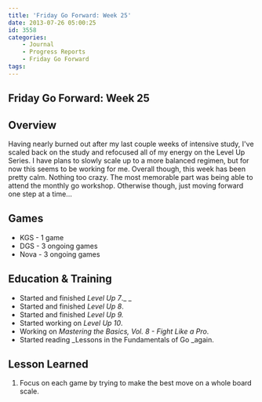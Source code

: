 ```yaml
---
title: 'Friday Go Forward: Week 25'
date: 2013-07-26 05:00:25
id: 3558
categories:
	- Journal
	- Progress Reports
	- Friday Go Forward
tags:
---
```


## Friday Go Forward: Week 25

## Overview

Having nearly burned out after my last couple weeks of intensive study, I've scaled back on the study and refocused all of my energy on the Level Up Series. I have plans to slowly scale up to a more balanced regimen, but for now this seems to be working for me. Overall though, this week has been pretty calm. Nothing too crazy. The most memorable part was being able to attend the monthly go workshop. Otherwise though, just moving forward one step at a time...

## Games

*   KGS - 1 game
*   DGS - 3 ongoing games
*   Nova - 3 ongoing games

## Education &amp; Training

*   Started and finished _Level Up 7_._
_
*   Started and finished _Level Up 8_.
*   Started and finished _Level Up 9._
*   Started working on _Level Up 10_.
*   Working on _Mastering the Basics, Vol. 8 - Fight Like a Pro_.
*   Started reading _Lessons in the Fundamentals of Go _again.

## Lesson Learned

1.  Focus on each game by trying to make the best move on a whole board scale.